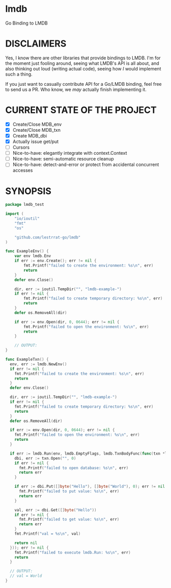 # lmdb

Go Binding to LMDB

# DISCLAIMERS

Yes, I know there are other libraries that provide bindings to LMDB. I'm for the moment
just fooling around, seeing what LMDB's API is all about, and also thinking out loud
(writing actual code), seeing how _I_ would implement such a thing.

If you just want to casually contribute API for a Go/LMDB binding, feel free to send us a
PR. Who know, we *may* actually finish implementing it.

# CURRENT STATE OF THE PROJECT

* [x] Create/Close MDB_env
* [x] Create/Close MDB_txn
* [x] Create MDB_dbi
* [x] Actually issue get/put
* [ ] Cursors
* [ ] Nice-to-have: elegantly integrate with context.Context
* [ ] Nice-to-have: semi-automatic resource cleanup
* [ ] Nice-to-have: detect-and-error or protect from accidental concurrent accesses

# SYNOPSIS

```go
package lmdb_test

import (
	"io/ioutil"
	"fmt"
	"os"

	"github.com/lestrrat-go/lmdb"
)

func ExampleEnv() {
	var env lmdb.Env
	if err := env.Create(); err != nil {
		fmt.Printf("failed to create the environment: %s\n", err)
		return
	}
	defer env.Close()

	dir, err := ioutil.TempDir("", "lmdb-example-")
	if err != nil {
		fmt.Printf("failed to create temporary directory: %s\n", err)
		return
	}
	defer os.RemoveAll(dir)

	if err := env.Open(dir, 0, 0644); err != nil {
		fmt.Printf("failed to open the environment: %s\n", err)
		return
	}

	// OUTPUT:
}

func ExampleTxn() {
  env, err := lmdb.NewEnv()
  if err != nil {
    fmt.Printf("failed to create the environment: %s\n", err)
    return
  }
  defer env.Close()

  dir, err := ioutil.TempDir("", "lmdb-example-")
  if err != nil {
    fmt.Printf("failed to create temporary directory: %s\n", err)
    return
  }
  defer os.RemoveAll(dir)

  if err := env.Open(dir, 0, 0644); err != nil {
    fmt.Printf("failed to open the environment: %s\n", err)
    return
  }

  if err := lmdb.Run(env, lmdb.EmptyFlags, lmdb.TxnBodyFunc(func(txn *lmdb.Txn) error {
    dbi, err := txn.Open("", 0)
    if err != nil {
      fmt.Printf("failed to open database: %s\n", err)
      return err
    }

    if err := dbi.Put([]byte("Hello"), []byte("World"), 0); err != nil {
      fmt.Printf("failed to put value: %s\n", err)
      return err
    }

    val, err := dbi.Get([]byte("Hello"))
    if err != nil {
      fmt.Printf("failed to get value: %s\n", err)
      return err
    }
    fmt.Printf("val = %s\n", val)

    return nil
  })); err != nil {
    fmt.Printf("failed to execute lmdb.Run: %s\n", err)
    return
  }

  // OUTPUT:
  // val = World
}
```
